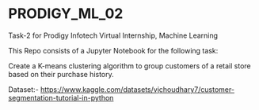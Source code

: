 # PRODIGY_ML_02
Task-2 for Prodigy Infotech Virtual Internship, Machine Learning

This Repo consists of a Jupyter Notebook for the following task:

Create a K-means clustering algorithm to group customers of a retail store based on their purchase history.

Dataset:- https://www.kaggle.com/datasets/vjchoudhary7/customer-segmentation-tutorial-in-python

